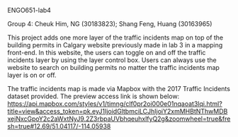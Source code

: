 ENGO651-lab4

Group 4: Cheuk Him, NG (30183823); Shang Feng, Huang (30163965)

This project adds one more layer of the traffic incidents map on top of the building permits in Calgary website previously made in lab 3 in a mapping front-end. In this website, the users can toggle on and off the traffic incidents layer by using the layer control box. Users can always use the website to search on building permits no matter the traffic incidents map layer is on or off.

The traffic incidents map is made via Mapbox with the 2017 Traffic Incidents dataset provided. The preview access link is shown below:
https://api.mapbox.com/styles/v1/timng/clf0pr2oi000e01nqaoat3lqi.html?title=view&access_token=pk.eyJ1IjoidGltbmciLCJhIjoiY2xmMHBtNThwMDBxejNxcGpoY2c2aWxtNyJ9.2Z3rbpaUVbhqeuhxlfyQ2g&zoomwheel=true&fresh=true#12.69/51.04117/-114.05938

